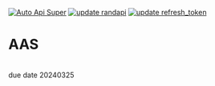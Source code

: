[![Auto Api Super](https://github.com/linbei9487/AAS/actions/workflows/AutoApiSuper.yml/badge.svg)](https://github.com/linbei9487/AAS/actions/workflows/AutoApiSuper.yml)
[![update randapi](https://github.com/linbei9487/AAS/actions/workflows/randomapi.yml/badge.svg)](https://github.com/linbei9487/AAS/actions/workflows/randomapi.yml)
[![update refresh_token](https://github.com/linbei9487/AAS/actions/workflows/uaptetoken.yml/badge.svg)](https://github.com/linbei9487/AAS/actions/workflows/uaptetoken.yml)
<br>
# AAS
<br>
due date 20240325
